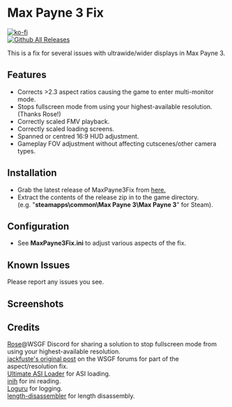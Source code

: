# Max Payne 3 Fix
[![ko-fi](https://ko-fi.com/img/githubbutton_sm.svg)](https://ko-fi.com/W7W01UAI9)</br>
[![Github All Releases](https://img.shields.io/github/downloads/Lyall/MaxPayne3Fix/total.svg)](https://github.com/Lyall/MaxPayne3Fix/releases)

This is a fix for several issues with ultrawide/wider displays in Max Payne 3.

## Features
- Corrects >2.3 aspect ratios causing the game to enter multi-monitor mode.
- Stops fullscreen mode from using your highest-available resolution. (Thanks Rose!)
- Correctly scaled FMV playback.
- Correctly scaled loading screens.
- Spanned or centred 16:9 HUD adjustment.
- Gameplay FOV adjustment without affecting cutscenes/other camera types.

## Installation
- Grab the latest release of MaxPayne3Fix from [here.](https://github.com/Lyall/MaxPayne3Fix/releases)
- Extract the contents of the release zip in to the game directory.<br />(e.g. "**steamapps\common\Max Payne 3\Max Payne 3**" for Steam).

## Configuration
- See **MaxPayne3Fix.ini** to adjust various aspects of the fix.

## Known Issues
Please report any issues you see.

## Screenshots


## Credits
[Rose](https://github.com/RoseTheFlower)@WSGF Discord for sharing a solution to stop fullscreen mode from using your highest-available resolution. <br />
[jackfuste's original post](https://www.wsgf.org/phpBB3/viewtopic.php?p=172338#p172338) on the WSGF forums for part of the aspect/resolution fix. <br />
[Ultimate ASI Loader](https://github.com/ThirteenAG/Ultimate-ASI-Loader) for ASI loading. <br />
[inih](https://github.com/jtilly/inih) for ini reading. <br />
[Loguru](https://github.com/emilk/loguru) for logging. <br />
[length-disassembler](https://github.com/Nomade040/length-disassembler) for length disassembly.